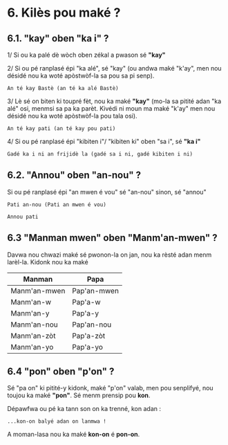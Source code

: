# 6. Kilès pou maké ?

## 6.1. "kay" oben "ka i" ?

1/ Si ou ka palé dè wòch oben zékal a pwason sé **"kay"**

2/ Si ou pé ranplasé épi "ka alé", sé "kay" (ou andwa maké "k'ay", men nou désidé nou ka woté apòstwòf-la sa pou sa pi senp).  
```
An té kay Bastè (an té ka alé Bastè)
```

3/ Lè sé on biten ki toupré fèt, nou ka maké **"kay"** (mo-la sa pitité adan "ka alé" osi, menmsi sa pa ka parèt. Kivédi ni moun ma maké "k'ay" men nou désidé nou ka woté apòstwòf-la pou tala osi).

```
An té kay pati (an té kay pou pati)
```



4/ Si ou pé ranplasé épi "kibiten i"/ "kibiten ki" oben "sa i", sé **"ka i"**
```
Gadé ka i ni an frijidè la (gadé sa i ni, gadé kibiten i ni)
```



## 6.2.	"Annou" oben "an-nou" ?

Si ou pé ranplasé épi "an mwen é vou" sé "an-nou" sinon, sé "annou"

```
Pati an-nou (Pati an mwen é vou)
```

```
Annou pati
```

## 6.3 "Manman mwen" oben "Manm'an-mwen" ?

Davwa nou chwazi maké sé pwonon-la on jan, nou ka rèsté adan menm larèl-la. Kidonk nou ka maké

| Manman          | Papa        |
|-----------------|-------------|
| Manm'an-mwen    | Pap'an-mwen |
| Manm'an-w       | Pap'a-w     |
| Manm'an-y       | Pap'a-y     |
| Manm'an-nou     | Pap'an-nou  |
| Manm'an-zòt     | Pap'a-zòt   |
| Manm'an-yo      | Pap'a-yo    |

## 6.4 "pon" oben "p'on" ?

Sé "pa on" ki pitité-y kidonk, maké "p'on" valab, men pou senplifyé, nou toujou ka maké **"pon"**. Sé menm prensip pou **kon**.

Dépawfwa ou pé ka tann son on ka trenné, kon adan :

```
...kon-on balyé adan on lanmwa !
```

A moman-lasa nou ka maké **kon-on** é **pon-on**.


